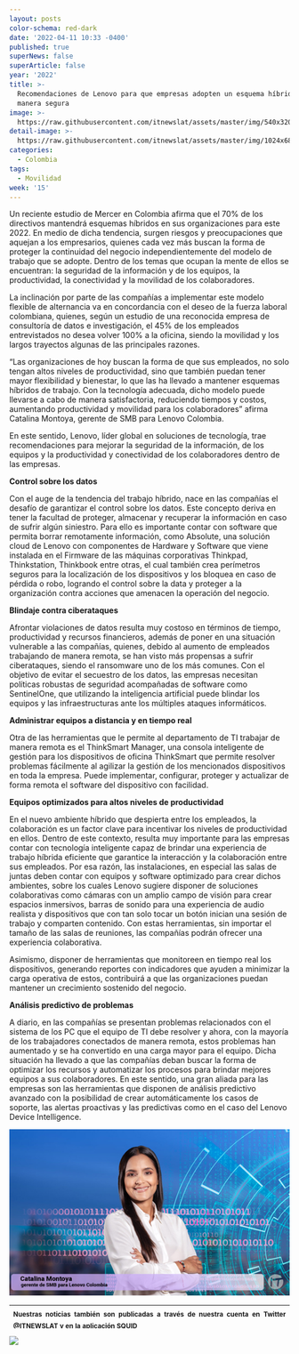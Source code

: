 ```yaml
---
layout: posts
color-schema: red-dark
date: '2022-04-11 10:33 -0400'
published: true
superNews: false
superArticle: false
year: '2022'
title: >-
  Recomendaciones de Lenovo para que empresas adopten un esquema híbrido de
  manera segura
image: >-
  https://raw.githubusercontent.com/itnewslat/assets/master/img/540x320/Catalina-Montoya-p.jpg
detail-image: >-
  https://raw.githubusercontent.com/itnewslat/assets/master/img/1024x680/Catalina-Montoya-g.jpg
categories:
  - Colombia
tags:
  - Movilidad
week: '15'
---
```


Un reciente estudio de Mercer en Colombia afirma que el 70% de los directivos mantendrá esquemas híbridos en sus organizaciones para este 2022. En medio de dicha tendencia, surgen riesgos y preocupaciones que aquejan a los empresarios, quienes cada vez más buscan la forma de proteger la continuidad del negocio independientemente del modelo de trabajo que se adopte. Dentro de los temas que ocupan la mente de ellos se encuentran: la seguridad de la información y de los equipos, la productividad, la conectividad y la movilidad de los colaboradores.

La inclinación por parte de las compañías a implementar este modelo flexible de alternancia va en concordancia con el deseo de la fuerza laboral colombiana, quienes, según un estudio de una reconocida empresa de consultoría de datos e investigación, el 45% de los empleados entrevistados no desea volver 100% a la oficina, siendo la movilidad y los largos trayectos algunas de las principales razones.

“Las organizaciones de hoy buscan la forma de que sus empleados, no solo tengan altos niveles de productividad, sino que también puedan tener mayor flexibilidad y bienestar, lo que las ha llevado a mantener esquemas híbridos de trabajo. Con la tecnología adecuada, dicho modelo puede llevarse a cabo de manera satisfactoria, reduciendo tiempos y costos, aumentando productividad y movilidad para los colaboradores” afirma Catalina Montoya, gerente de SMB para Lenovo Colombia.

En este sentido, Lenovo, líder global en soluciones de tecnología, trae recomendaciones para mejorar la seguridad de la información, de los equipos y la productividad y conectividad de los colaboradores dentro de las empresas.

**Control sobre los datos**

Con el auge de la tendencia del trabajo híbrido, nace en las compañías el desafío de garantizar el control sobre los datos. Este concepto deriva en tener la facultad de proteger, almacenar y recuperar la información en caso de sufrir algún siniestro. Para ello es importante contar con software que permita borrar remotamente información, como Absolute, una solución cloud de Lenovo con componentes de Hardware y Software que viene instalada en el Firmware de las máquinas corporativas Thinkpad, Thinkstation, Thinkbook entre otras, el cual también crea perímetros seguros para la localización de los dispositivos y los bloquea en caso de pérdida o robo, logrando el control sobre la data y proteger a la organización contra acciones que amenacen la operación del negocio. 

**Blindaje contra ciberataques**

Afrontar violaciones de datos resulta muy costoso en términos de tiempo, productividad y recursos financieros, además de poner en una situación vulnerable a las compañías, quienes, debido al aumento de empleados trabajando de manera remota, se han visto más propensas a sufrir ciberataques, siendo el ransomware uno de los más comunes. Con el objetivo de evitar el secuestro de los datos, las empresas necesitan políticas robustas de seguridad acompañadas de software como SentinelOne, que utilizando la inteligencia artificial puede blindar los equipos y las infraestructuras ante los múltiples ataques informáticos.

**Administrar equipos a distancia y en tiempo real**

Otra de las herramientas que le permite al departamento de TI trabajar de manera remota es el ThinkSmart Manager, una consola inteligente de gestión para los dispositivos de oficina ThinkSmart que permite resolver problemas fácilmente al agilizar la gestión de los mencionados dispositivos en toda la empresa. Puede implementar, configurar, proteger y actualizar de forma remota el software del dispositivo con facilidad.

**Equipos optimizados para altos niveles de productividad**

En el nuevo ambiente híbrido que despierta entre los empleados, la colaboración es un factor clave para incentivar los niveles de productividad en ellos. Dentro de este contexto, resulta muy importante para las empresas contar con tecnología inteligente capaz de brindar una experiencia de trabajo híbrida eficiente que garantice la interacción y la colaboración entre sus empleados. Por esa razón, las instalaciones, en especial las salas de juntas deben contar con equipos y software optimizado para crear dichos ambientes, sobre los cuales Lenovo sugiere disponer de soluciones colaborativas como cámaras con un amplio campo de visión para crear espacios inmersivos, barras de sonido para una experiencia de audio realista y dispositivos que con tan solo tocar un botón inician una sesión de trabajo y comparten contenido. Con estas herramientas, sin importar el tamaño de las salas de reuniones, las compañías podrán ofrecer una experiencia colaborativa. 

Asimismo, disponer de herramientas que monitoreen en tiempo real los dispositivos, generando reportes con indicadores que ayuden a minimizar la carga operativa de estos, contribuirá a que las organizaciones puedan mantener un crecimiento sostenido del negocio. 

**Análisis predictivo de problemas**

A diario, en las compañías se presentan problemas relacionados con el sistema de los PC que el equipo de TI debe resolver y ahora, con la mayoría de los trabajadores conectados de manera remota, estos problemas han aumentado y se ha convertido en una carga mayor para el equipo. Dicha situación ha llevado a que las compañías deban buscar la forma de optimizar los recursos y automatizar los procesos para brindar mejores equipos a sus colaboradores. En este sentido, una gran aliada para las empresas son las herramientas que disponen de análisis predictivo avanzado con la posibilidad de crear automáticamente los casos de soporte, las alertas proactivas y las predictivas como en el caso del Lenovo Device Intelligence.

![](https://raw.githubusercontent.com/itnewslat/assets/master/img/540x320/Catalina-Montoya-p.jpg)

<table style="height: 42px;" width="569">
<tbody>
<tr>
<td style="text-align: justify;"><sub><strong>Nuestras noticias también son publicadas a través de nuestra cuenta en Twitter <a href="https://twitter.com/itnewslat?lang=es">@ITNEWSLAT</a> y en la aplicación <a href="https://squidapp.co/en/">SQUID</a></strong></sub></td>
</tr>
</tbody>
</table>

<img src="https://tracker.metricool.com/c3po.jpg?hash=56f88a41e39ab42c063cc51676587a04"/>


